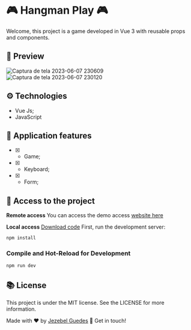 # 🎮  Hangman Play 🎮 
Welcome, this project is a game developed in Vue 3 with reusable props and components.

##  👀 Preview
![Captura de tela 2023-06-07 230609](https://github.com/Jezebel1990/hangman-play/assets/75287031/de1fbe22-bf86-4a6e-8832-18da7258fc26)
![Captura de tela 2023-06-07 230120](https://github.com/Jezebel1990/hangman-play/assets/75287031/78a4ca52-2cd1-4bf3-a51e-e14453e1eecd)


## ⚙️ Technologies
- Vue Js;
- JavaScript

## 🎯 Application features
  - [x] - Game;
  - [x] - Keyboard;
  - [x] - Form;


  ## 📂  Access to the project
  
   **Remote access**
You can access the demo access [website here](https://6481c458ed8de700085b77a2--exquisite-sunflower-899c82.netlify.app/)


 **Local access**
[Download code](https://github.com/Jezebel1990/hangman-play.git)
First, run the development server:

```sh
npm install
```

### Compile and Hot-Reload for Development

```sh
npm run dev
```


## 📚 License
<p>This project is under the MIT license. See the LICENSE for more information.</p>

Made with ♥ by [Jezebel Guedes](https://www.linkedin.com/in/jezebel-guedes/) 👋 Get in touch!
